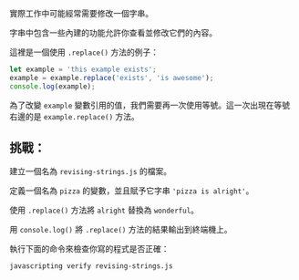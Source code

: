 實際工作中可能經常需要修改一個字串。

字串中包含一些內建的功能允許你查看並修改它們的內容。

這裡是一個使用 `.replace()` 方法的例子：

```js
let example = 'this example exists';
example = example.replace('exists', 'is awesome');
console.log(example);
```

為了改變 `example` 變數引用的值，我們需要再一次使用等號。這一次出現在等號右邊的是 `example.replace()` 方法。

## 挑戰：

建立一個名為 `revising-strings.js` 的檔案。

定義一個名為 `pizza` 的變數，並且賦予它字串 `'pizza is alright'`。

使用 `.replace()` 方法將 `alright` 替換為 `wonderful`。

用 `console.log()` 將 `.replace()` 方法的結果輸出到終端機上。

執行下面的命令來檢查你寫的程式是否正確：

`javascripting verify revising-strings.js`
